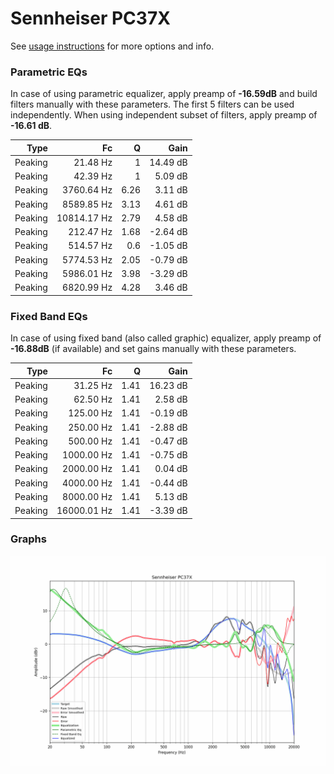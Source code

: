 # Sennheiser PC37X
See [usage instructions](https://github.com/jaakkopasanen/AutoEq#usage) for more options and info.

### Parametric EQs
In case of using parametric equalizer, apply preamp of **-16.59dB** and build filters manually
with these parameters. The first 5 filters can be used independently.
When using independent subset of filters, apply preamp of **-16.61 dB**.

| Type    | Fc          |    Q | Gain     |
|--------:|------------:|-----:|---------:|
| Peaking | 21.48 Hz    | 1    | 14.49 dB |
| Peaking | 42.39 Hz    | 1    | 5.09 dB  |
| Peaking | 3760.64 Hz  | 6.26 | 3.11 dB  |
| Peaking | 8589.85 Hz  | 3.13 | 4.61 dB  |
| Peaking | 10814.17 Hz | 2.79 | 4.58 dB  |
| Peaking | 212.47 Hz   | 1.68 | -2.64 dB |
| Peaking | 514.57 Hz   | 0.6  | -1.05 dB |
| Peaking | 5774.53 Hz  | 2.05 | -0.79 dB |
| Peaking | 5986.01 Hz  | 3.98 | -3.29 dB |
| Peaking | 6820.99 Hz  | 4.28 | 3.46 dB  |

### Fixed Band EQs
In case of using fixed band (also called graphic) equalizer, apply preamp of **-16.88dB**
(if available) and set gains manually with these parameters.

| Type    | Fc          |    Q | Gain     |
|--------:|------------:|-----:|---------:|
| Peaking | 31.25 Hz    | 1.41 | 16.23 dB |
| Peaking | 62.50 Hz    | 1.41 | 2.58 dB  |
| Peaking | 125.00 Hz   | 1.41 | -0.19 dB |
| Peaking | 250.00 Hz   | 1.41 | -2.88 dB |
| Peaking | 500.00 Hz   | 1.41 | -0.47 dB |
| Peaking | 1000.00 Hz  | 1.41 | -0.75 dB |
| Peaking | 2000.00 Hz  | 1.41 | 0.04 dB  |
| Peaking | 4000.00 Hz  | 1.41 | -0.44 dB |
| Peaking | 8000.00 Hz  | 1.41 | 5.13 dB  |
| Peaking | 16000.01 Hz | 1.41 | -3.39 dB |

### Graphs
![](./Sennheiser%20PC37X.png)